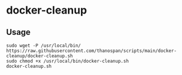 # docker-cleanup

## Usage
```
sudo wget -P /usr/local/bin/ https://raw.githubusercontent.com/thanospan/scripts/main/docker-cleanup/docker-cleanup.sh
sudo chmod +x /usr/local/bin/docker-cleanup.sh
docker-cleanup.sh
```
